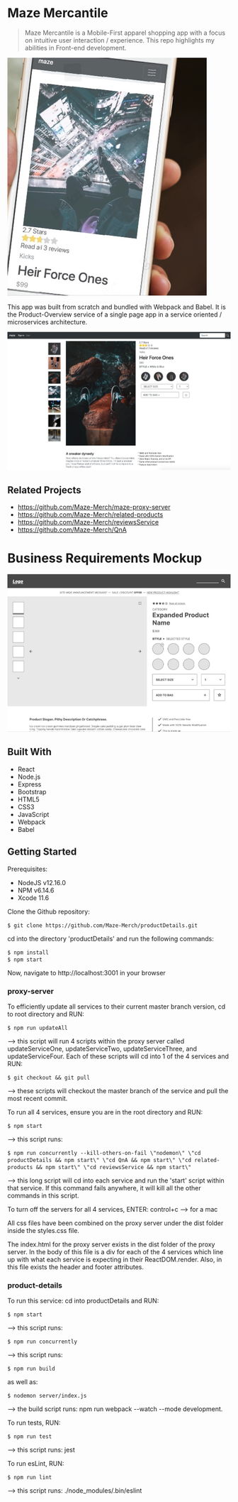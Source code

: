 # Maze Mercantile
> Maze Mercantile is a Mobile-First apparel shopping app with a focus on intuitive user interaction / experience. This repo highlights my abilities in Front-end development.

![Mobile Image](public/media/mobile.jpg)

This app was built from scratch and bundled with Webpack and Babel. It is the Product-Overview service of a single page app in a service oriented / microservices architecture.

![Desktop Image](public/media/desktop.jpg)

## Related Projects
- https://github.com/Maze-Merch/maze-proxy-server
- https://github.com/Maze-Merch/related-products
- https://github.com/Maze-Merch/reviewsService
- https://github.com/Maze-Merch/QnA


# Business Requirements Mockup
![Mockup](public/media/mockup.jpg)

## Built With
* React
* Node.js
* Express
* Bootstrap
* HTML5
* CSS3
* JavaScript
* Webpack
* Babel



## Getting Started
Prerequisites: 
 * NodeJS v12.16.0
 * NPM v6.14.6
 * Xcode 11.6

Clone the Github repository:
```
$ git clone https://github.com/Maze-Merch/productDetails.git
```

cd into the directory 'productDetails' and run the following commands:

```
$ npm install
$ npm start
```

Now, navigate to http://localhost:3001 in your browser

### proxy-server
To efficiently update all services to their current master branch version, cd to root directory and RUN:
```
$ npm run updateAll
```
 --> this script will run 4 scripts within the proxy server called updateServiceOne, updateServiceTwo, updateServiceThree, and updateServiceFour. Each of these scripts will cd into 1 of the 4 services and RUN:
 ```
$ git checkout && git pull
```
 --> these scripts will checkout the master branch of the service and pull the most recent commit.

To run all 4 services, ensure you are in the root directory and RUN:
```
$ npm start
```
 --> this script runs:
 ```
$ npm run concurrently --kill-others-on-fail \"nodemon\" \"cd productDetails && npm start\" \"cd QnA && npm start\" \"cd related-products && npm start\" \"cd reviewsService && npm start\"
```
 --> this long script will cd into each service and run the 'start' script within that service. If this command fails anywhere, it will kill all the other commands in this script.

To turn off the servers for all 4 services, ENTER: control+c --> for a mac

All css files have been combined on the proxy server under the dist folder inside the styles.css file.

The index.html for the proxy server exists in the dist folder of the proxy server. In the body of this file is a div for each of the 4 services which line up with what each service is expecting in their ReactDOM.render. Also, in this file exists the header and footer attributes.

### product-details
To run this service: cd into productDetails and RUN:
```
$ npm start
```
 --> this script runs:
 ```
$ npm run concurrently
```
 --> this script runs:
 ```
$ npm run build
```
 as well as:
```
$ nodemon server/index.js
```
 --> the build script runs: npm run webpack --watch --mode development.

To run tests, RUN:
```
$ npm run test
```
 --> this script runs: jest

To run esLint, RUN:
```
$ npm run lint
```
 --> this script runs: ./node_modules/.bin/eslint

